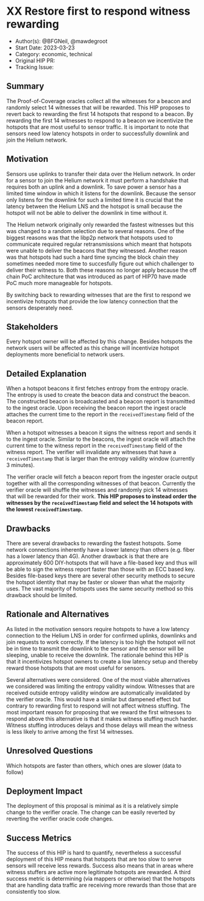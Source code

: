 # XX Restore first to respond witness rewarding

- Author(s): @BFGNeil, @mawdegroot
- Start Date: 2023-03-23 <!-- fill me in with today's date, YYYY-MM-DD -->
- Category: economic, technical
- Original HIP PR: <!-- leave this empty; maintainer will fill in ID of this pull request -->
- Tracking Issue: <!-- leave this empty; maintainer will create a discussion issue -->

## Summary

The Proof-of-Coverage oracles collect all the witnesses for a beacon and randomly select 14 witnesses that will be rewarded. This HIP proposes to revert back to rewarding the first 14 hotspots that respond to a beacon. By rewarding the first 14 witnesses to respond to a beacon we incentivize the hotspots that are most useful to sensor traffic. It is important to note that sensors need low latency hotspots in order to successfully downlink and join the Helium network.

## Motivation

Sensors use uplinks to transfer their data over the Helium network. In order for a sensor to join the Helium network it must perform a handshake that requires both an uplink and a downlink. To save power a sensor has a limited time window in which it listens for the downlink. Because the sensor only listens for the downlink for such a limited time it is crucial that the latency between the Helium LNS and the hotspot is small because the hotspot will not be able to deliver the downlink in time without it.

The Helium network originally only rewarded the fastest witnesses but this was changed to a random selection due to several reasons. One of the biggest reasons was that the libp2p network that hotspots used to communicate required regular retransmissions which meant that hotspots were unable to deliver the beacons that they witnessed. Another reason was that hotspots had such a hard time syncing the block chain they sometimes needed more time to succesfully figure out which challenger to deliver their witness to. Both these reasons no longer apply because the off chain PoC architecture that was introduced as part of HIP70 have made PoC much more manageable for hotspots.

By switching back to rewarding witnesses that are the first to respond we incentivize hotspots that provide the low latency connection that the sensors desperately need.

## Stakeholders

Every hotspot owner will be affected by this change. Besides hotspots the network users will be affected as this change will incentivize hotspot deployments more beneficial to network users.

## Detailed Explanation

When a hotspot beacons it first fetches entropy from the entropy oracle. The entropy is used to create the beacon data and construct the beacon. The constructed beacon is broadcasted and a beacon report is transmitted to the ingest oracle. Upon receiving the beacon report the ingest oracle attaches the current time to the report in the `receivedTimestamp` field of the beacon report.

When a hotspot witnesses a beacon it signs the witness report and sends it to the ingest oracle. Similar to the beacons, the ingest oracle will attach the current time to the witness report in the `receivedTimestamp` field of the witness report. The verifier will invalidate any witnesses that have a `receivedTimestamp` that is larger than the entropy validity window (currently 3 minutes).

The verifier oracle will fetch a beacon report from the ingester oracle output together with all the corresponding witnesses of that beacon. Currently the verifier oracle will shuffle the witnesses and randomly pick 14 witnesses that will be rewarded for their work. **This HIP proposes to instead order the witnesses by the `receivedTimestamp` field and select the 14 hotspots with the lowest `receivedTimestamp`.**

## Drawbacks

There are several drawbacks to rewarding the fastest hotspots. Some network connections inherently have a lower latency than others (e.g. fiber has a lower latency than 4G). Another drawback is that there are approximately 600 DIY-hotspots that will have a file-based key and thus will be able to sign the witness report faster than those with an ECC based key. Besides file-based keys there are several other security methods to secure the hotspot identity that may be faster or slower than what the majority uses. The vast majority of hotspots uses the same security method so this drawback should be limited.

## Rationale and Alternatives

As listed in the motivation sensors require hotspots to have a low latency connection to the Helium LNS in order for confirmed uplinks, downlinks and join requests to work correctly. If the latency is too high the hotspot will not be in time to transmit the downlink to the sensor and the sensor will be sleeping, unable to receive the downlink. The rationale behind this HIP is that it incentivizes hotspot owners to create a low latency setup and thereby reward those hotspots that are most useful for sensors.

Several alternatives were considered. One of the most viable alternatives we considered was limiting the entropy validity window. Witnesses that are received outside entropy validity window are automatically invalidated by the verifier oracle. This would have a similar but dampened effect but contrary to rewarding first to respond will not affect witness stuffing. The most important reason for proposing that we reward the first witnesses to respond above this alternative is that it makes witness stuffing much harder. Witness stuffing introduces delays and those delays will mean the witness is less likely to arrive among the first 14 witnesses.

## Unresolved Questions

Which hotspots are faster than others, which ones are slower (data to follow)

## Deployment Impact

The deployment of this proposal is minimal as it is a relatively simple change to the verifier oracle. The change can be easily reverted by reverting the verifier oracle code changes.

## Success Metrics

The success of this HIP is hard to quantify, nevertheless a successful deployment of this HIP means that hotspots that are too slow to serve sensors will receive less rewards. Success also means that in areas where witness stuffers are active more legitimate hotspots are rewarded. A third success metric is determining (via mappers or otherwise) that the hotspots that are handling data traffic are receiving more rewards than those that are consistently too slow.
